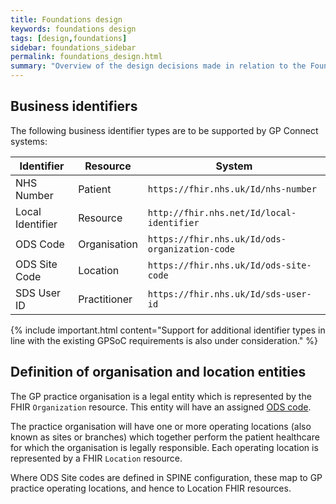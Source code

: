 ```yaml
---
title: Foundations design
keywords: foundations design
tags: [design,foundations]
sidebar: foundations_sidebar
permalink: foundations_design.html
summary: "Overview of the design decisions made in relation to the Foundations capability"
---
```


## Business identifiers ##

The following business identifier types are to be supported by GP Connect systems:

| Identifier | Resource | System |
| ---------- | -------- | ------ |
| NHS Number | Patient | `https://fhir.nhs.uk/Id/nhs-number` |
| Local Identifier | Resource | `http://fhir.nhs.net/Id/local-identifier` |
| ODS Code | Organisation | `https://fhir.nhs.uk/Id/ods-organization-code` |
| ODS Site Code | Location | `https://fhir.nhs.uk/Id/ods-site-code` |
| SDS User ID | Practitioner | `https://fhir.nhs.uk/Id/sds-user-id` |

{% include important.html content="Support for additional identifier types in line with the existing GPSoC requirements is also under consideration." %}

## Definition of organisation and location entities

The GP practice organisation is a legal entity which is represented by the FHIR `Organization` resource. This entity will have an assigned [ODS code](https://digital.nhs.uk/organisation-data-service). 

The practice organisation will have one or more operating locations (also known as sites or branches) which together perform the patient healthcare for which the organisation is legally responsible. Each operating location is represented by a FHIR `Location` resource. 

Where ODS Site codes are defined in SPINE configuration, these map to GP practice operating locations, and hence to Location FHIR resources.

